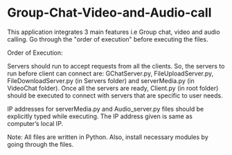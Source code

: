 # Group-Chat-Video-and-Audio-call
This application integrates 3 main features i.e Group chat, video and audio calling. Go through the "order of execution" before executing the files.


Order of Execution:

Servers should run to accept requests from all the clients. So, the servers to run before client can connect are: GChatServer.py, FileUploadServer.py, FileDownloadServer.py (in Servers folder) and serverMedia.py (in VideoChat folder).
Once all the servers are ready, Client.py (in root folder) should be executed to connect with servers that are specific to user needs.

IP addresses for serverMedia.py and Audio_server.py files should be explicitly typed while executing. The IP address given is same as computer’s local IP.

Note: All files are written in Python. Also, install necessary modules by going through the files.

